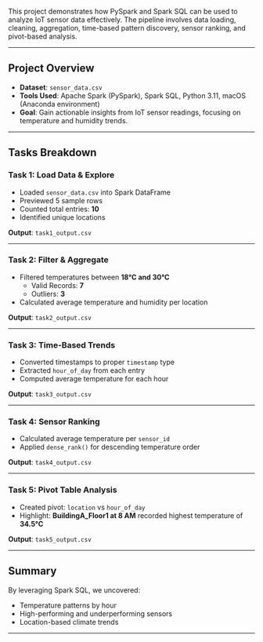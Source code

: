 This project demonstrates how PySpark and Spark SQL can be used to analyze IoT sensor data effectively. The pipeline involves data loading, cleaning, aggregation, time-based pattern discovery, sensor ranking, and pivot-based analysis.

---

## Project Overview

- **Dataset**: `sensor_data.csv`
- **Tools Used**: Apache Spark (PySpark), Spark SQL, Python 3.11, macOS (Anaconda environment)
- **Goal**: Gain actionable insights from IoT sensor readings, focusing on temperature and humidity trends.

---

## Tasks Breakdown

### Task 1: Load Data & Explore

- Loaded `sensor_data.csv` into Spark DataFrame
- Previewed 5 sample rows
- Counted total entries: **10**
- Identified unique locations

**Output**: `task1_output.csv`

---

### Task 2: Filter & Aggregate

- Filtered temperatures between **18°C and 30°C**
  - Valid Records: **7**
  - Outliers: **3**
- Calculated average temperature and humidity per location

**Output**: `task2_output.csv`

---

### Task 3: Time-Based Trends

- Converted timestamps to proper `timestamp` type
- Extracted `hour_of_day` from each entry
- Computed average temperature for each hour

**Output**: `task3_output.csv`

---

### Task 4: Sensor Ranking

- Calculated average temperature per `sensor_id`
- Applied `dense_rank()` for descending temperature order

**Output**: `task4_output.csv`

---

### Task 5: Pivot Table Analysis

- Created pivot: `location` vs `hour_of_day`
- Highlight: **BuildingA_Floor1 at 8 AM** recorded highest temperature of **34.5°C**

**Output**: `task5_output.csv`

---

## Summary

By leveraging Spark SQL, we uncovered:
- Temperature patterns by hour
- High-performing and underperforming sensors
- Location-based climate trends

---
